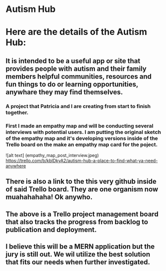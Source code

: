 # Autism Hub
 
# Here are the details of the Autism Hub:
## It is intended to be a useful app or site that provides people with autism and their family members helpful communities, resources and fun things to do or learning opportunities, anywhare they may find themselves.
### A project that Patricia and I are creating from start to finish together.
### First I made an empathy map and will be conducting several interviews with potential users. I am putting the original sketch of the empathy map and it's developing versions inside of the Trello board on the make an empathy map card for the poject.
![alt text] (empathy_map_post_interview.jpeg)
https://trello.com/b/kblDkyA2/autism-hub-a-place-to-find-what-ya-need-anywhere
## There is also a link to the this very github inside of said Trello board. They are one organism now muahahahaha! Ok anywho.
## The above is a Trello project management board that also tracks the progress from backlog to publication and deployment. 

## I believe this will be a MERN application but the jury is still out. We wil utilize the best solution that fits our needs when further investigated. 